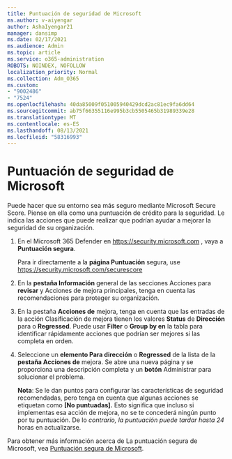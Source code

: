 ```yaml
---
title: Puntuación de seguridad de Microsoft
ms.author: v-aiyengar
author: AshaIyengar21
manager: dansimp
ms.date: 02/17/2021
ms.audience: Admin
ms.topic: article
ms.service: o365-administration
ROBOTS: NOINDEX, NOFOLLOW
localization_priority: Normal
ms.collection: Adm_O365
ms.custom:
- "9002486"
- "7524"
ms.openlocfilehash: 40da85009f051005940429dcd2ac81ec9fa6dd64
ms.sourcegitcommit: ab75f66355116e995b3cb5505465b31989339e28
ms.translationtype: MT
ms.contentlocale: es-ES
ms.lasthandoff: 08/13/2021
ms.locfileid: "58316993"
---
```

# <a name="microsoft-secure-score"></a>Puntuación de seguridad de Microsoft

Puede hacer que su entorno sea más seguro mediante Microsoft Secure Score. Piense en ella como una puntuación de crédito para la seguridad. Le indica las acciones que puede realizar que podrían ayudar a mejorar la seguridad de su organización.

1. En el Microsoft 365 Defender en <https://security.microsoft.com> , vaya a **Puntuación segura**.

   Para ir directamente a la **página Puntuación** segura, use <https://security.microsoft.com/securescore>

2. En la **pestaña Información** general  de las secciones Acciones para **revisar** y Acciones de mejora principales, tenga en cuenta las recomendaciones para proteger su organización.

3. En la pestaña **Acciones de**  mejora, tenga en cuenta que las entradas de la acción Clasificación de mejora tienen los valores **Status** de **Dirección** para o **Regressed**.  Puede usar **Filter** o **Group by en** la tabla para identificar rápidamente acciones que podrían ser mejores si las completa en orden.

4. Seleccione un **elemento Para dirección** o **Regressed** de la lista de la **pestaña Acciones de** mejora. Se abre una nueva página y se proporciona una descripción completa y un **botón** Administrar para solucionar el problema.

    **Nota**: Se le dan puntos para configurar las características de seguridad recomendadas, pero tenga en cuenta que algunas acciones se etiquetan como **[No puntuadas].** Esto significa que incluso si implementas esa acción de mejora, no se te concederá ningún punto por tu puntuación. De lo *contrario, la puntuación puede tardar hasta 24* horas en actualizarse.

Para obtener más información acerca de La puntuación segura de Microsoft, vea [Puntuación segura de Microsoft](https://docs.microsoft.com/microsoft-365/security/defender/microsoft-secure-score).
